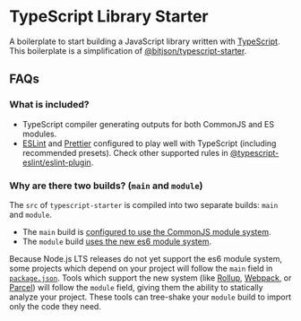 # TypeScript Library Starter

A boilerplate to start building a JavaScript library written with [TypeScript](https://www.typescriptlang.org/). This boilerplate is a simplification of [@bitjson/typescript-starter](https://github.com/bitjson/typescript-starter).

## FAQs

### What is included?
- TypeScript compiler generating outputs for both CommonJS and ES modules.
- [ESLint](https://eslint.org/) and [Prettier](https://prettier.io/) configured to play well with TypeScript (including recommended presets). 
  Check other supported rules in [@typescript-eslint/eslint-plugin](https://www.npmjs.com/package/@typescript-eslint/eslint-plugin).

### Why are there two builds? (`main` and `module`)

The `src` of `typescript-starter` is compiled into two separate builds: `main` and `module`.
- The `main` build is [configured to use the CommonJS module system](https://github.com/alex-arriaga/typescript-starter/blob/master/configuration/ts/tsconfig.main.json). 
- The `module` build [uses the new es6 module system](https://github.com/alex-arriaga/typescript-starter/blob/master/configuration/ts/tsconfig.module.json).

Because Node.js LTS releases do not yet support the es6 module system, some projects which depend on your project will follow the `main` field in [`package.json`](https://github.com/bitjson/typescript-starter/blob/master/package.json). Tools which support the new system (like [Rollup](https://github.com/rollup/rollup), [Webpack](https://webpack.js.org/), or [Parcel](https://parceljs.org/)) will follow the `module` field, giving them the ability to statically analyze your project. These tools can tree-shake your `module` build to import only the code they need.
